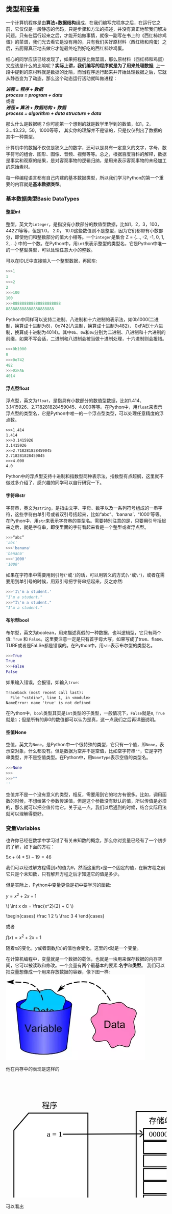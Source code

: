 ## 类型和变量

一个计算机程序是由**算法**+**数据结构**组成，在我们编写完程序之后，在运行它之前，它仅仅是一段静态的代码，只是步骤和方法的描述，并没有真正地帮我们解决问题。只有在运行起来之后，才能开始做事情，就像一副写在书上的《西红柿炒鸡蛋》的菜谱，我们光去看它是没有用的，只有我们买好原材料（西红柿和鸡蛋）之后，去厨房真正地去做它才能最终吃到好吃的西红柿炒鸡蛋。

细心的同学应该已经发现了，如果把程序比做菜谱，那么原材料（西红柿和鸡蛋）又应该是什么的比喻呢？**实际上讲，我们编写的程序就是为了用来处理数据**, 上一段中提到的原材料就是数据的比喻，而当程序运行起来并开始处理数据之后，它就从静态变为了动态，那么这个动态运行活动就叫做进程：

***进程 = 程序 + 数据***<br/>
***process = program + data***<br/>
或者<br/>
***进程 = 算法 + 数据结构 + 数据***<br/>
***process = algorithm + data structure + data***

那么什么是数据呢？你可能第一个想到的就是数学里学到的数值，如1，2，3...43.23，50，1000等等， 其实你的理解并不是错的，只是仅仅列出了数据的其中一种类型。

计算机中的数据不仅仅是狭义上的数字，还可以是具有一定意义的文字，字母，数字符号的组合、图形、图像、音频、视频等等。总之，根据百度百科的解释，数据是事实和观察的结果，是对客观事物的逻辑归纳，是用来表示客观事物的未经加工的原始素材。

每一种编程语言都有自己内建的基本数据类型，所以我们学习Python的第一个重要的内容就是**基本数据类型**。

### 基本数据类型Basic DataTypes

#### 整型int

整型，英文为`integer`，是指没有小数部分的数值型数据，比如1，2，3，100，44221等等，但是1.0， 2.0， 10.0这些数值则不是整型，因为它们都带有小数部分，即使他们和整数部分的值大小相等。一个`integer`是集合 Z = {..., -2, -1, 0, 1, 2, ...} 中的一个数。在Python中，用`int`来表示整型的类型名，它是Python中唯一的一个整型类型，可以处理任意大小的整数。

可以在IDLE中直接输入一个整型数据，再回车:

```Python
>>>1
1
>>>2
2
>>>100
100
>>>888888888888888888888
888888888888888888888
```

Python中同样可以支持二进制、八进制和十六进制的表示法，如0b1000(二进制，换算成十进制为8)，0o742(八进制，换算成十进制为482)， 0xFAE(十六进制，换算成十进制为4014)。其中`0b`、`0o`和`0x`分别为二进制、八进制和十六进制的前缀，如果不写会话，二进制和八进制会被当做十进制处理，十六进制则会报错。

```Python
>>>0b1000
8
>>>0o742
482
>>>0xFAE
4014
```


#### 浮点型float

浮点型，英文为`float`，是指具有小数部分的数值型数据，比如1.414、3.1415926、2.718281828459045、4.000等等。在Python中，用`float`来表示浮点型的类型名，它是Python中唯一的一个浮点型类型，可以处理任意精度的浮点数。

```shell
>>>1.414
1.414
>>>3.1415926
3.1415926
>>>2.718281828459045
2.718281828459045
>>>4.000
4.0
```

Python中的浮点型支持十进制和指数型两种表示法，指数型有点超纲，这里就不做过多介绍了，感兴趣的同学可以自行研究一下。


#### 字符串str

字符串，英文为`string`，是指由文字、字母、数字以及一系列符号组成的一串字符，这些字符由单引号或者双引号括起来，比如“abc”、‘banana’、‘1000’等等。在Python中，用`str`来表示字符串的类型名。需要特别注意的是，只要用引号括起来之后，就是字符串，即使里面的字符看起来看是一个整型或者浮点型。

```Python
>>>“abc”
'abc'
>>>'banana'
'banana'
>>>'1000'
'1000'
```

如果在字符串中需要用到引号(`"`或`'`)的话，可以用转义的方式(`\'`或`\"`)，或者在需要用到单引号的时候，用双引号把字符串括起来，反之亦然:

```Python
>>>'I\'m a student.'
"I'm a student."
>>>"I\'m a student."
"I'm a student."
```

#### 布尔型bool

布尔型，英文为boolean，用来描述真假的一种数据，也叫逻辑型，它只有两个值: `True` 和 `False`。这里要注意一定是只有首字母大写，如果写成了true、flase、TURE或者是FaLSe都是错误的。在Python中，用`str`表示布尔型的类型名。

```Python
>>>True
True
>>>False
False
```

如果输入错误，会报错，如输入`true`:
```shell
Traceback (most recent call last):
  File "<stdin>", line 1, in <module>
NameError: name 'true' is not defined
```

在Python中，`bool`类型其实是`int`类型的子类型，一般情况下，`False`就是`0`, `True`就是`1`；但是所有的非0的数值都可以认为是真，这一点我们之后再详细说明。


#### 空值None

空值，英文为`None`，是Python中一个很特殊的类型，它只有一个值，即`None`，表示空对象，什么都没有。但是数据为空并不是空值，比如空字符串`""`，它是字符串类型，并不是空值类型。在Python中，用`NoneType`表示空值的类型名。

```Python
>>>None
>>>
>>>""
''
```

空值并不是一个没有意义的类型，相反，需要用到它的地方有很多。比如，调用函数的时候，不想给某个参数传递值，但是这个参数没有默认的值，所以传值是必须的，那么就可以把空值传给它。关于这一点，我们以后遇到的时候，结合实际用法就可以理解得更好。


### 变量Variables

也许你已经在数学中学习过了有关未知数的概念，那么你对变量已经有了一个初步的了解，如下面的方程：

$5x+(4*5)-19=46$

我们可以经过解方程得到$x$的值为9，然而这里的$x$是一个固定的值，在解方程之前它只是个未知数，只有解开方程之后才知道它的值是多少。

但是实际上，Python中变量更像是初中要学习的函数:

$y=x^2+2x+1$

\\( \int x dx = \frac{x^2}{2} + C \\)

\begin{cases} \frac 1 2 \\\\ \frac 3 4 \end{cases}

或者

$f(x) = x^2 +2x +1$

随着$x$的变化，$y$或者函数$f(x)$的值也会变化，这里的$x$就是一个变量。

在计算机编程中，变量就是一个数据的载体，也就是一块用来保存数据的内存空间，它可以被读取和修改。一个变量有两个最基本的要素:**名字**和**类型**。
我们可以把变量想像成一个用来存放数据的容器，像下图一样:
![Variables](./images/variable.png)

他在内存中的表现是这样的

<svg width="800" height="600" xmlns="http://www.w3.org/2000/svg">
 <g>
  <title>Layer 1</title>
  <path id="svg_2" d="m408.49998,109.5l299.00004,0l0,311.11001c-149.50002,0 -149.50002,118.53862 -299.00004,51.18714l0,-362.29715z" stroke-width="3" stroke="#000" fill="#fff"/>
  <rect id="svg_3" height="37" width="135" y="162.5" x="431.5" stroke-width="3" stroke="#000" fill="#fff"/>
  <rect id="svg_4" height="37" width="135" y="203.5" x="431.5" stroke-width="3" stroke="#000" fill="#fff"/>
  <rect id="svg_5" height="37" width="135" y="245.5" x="431.5" stroke-width="3" stroke="#000" fill="#fff"/>
  <rect id="svg_6" height="37" width="135" y="287.5" x="431.5" stroke-width="3" stroke="#000" fill="#fff"/>
  <rect id="svg_7" height="37" width="135" y="328.5" x="431.5" stroke-width="3" stroke="#000" fill="#fff"/>
  <rect id="svg_8" height="37" width="135" y="370.5" x="431.5" stroke-width="3" stroke="#000" fill="#fff"/>
  <text xml:space="preserve" text-anchor="start" font-family="Noto Sans JP" font-size="24" id="svg_9" y="91.5" x="506.5" stroke-width="0" stroke="#000" fill="#000000">内存</text>
  <text xml:space="preserve" text-anchor="start" font-family="'Stick No Bills'" font-size="24" id="svg_10" y="146.5" x="448.5" stroke-width="0" stroke="#000" fill="#000000">存储单元</text>
  <text xml:space="preserve" text-anchor="start" font-family="'Stick No Bills'" font-size="24" id="svg_11" y="145.5" x="601.5" stroke-width="0" stroke="#000" fill="#000000">地址</text>
  <text xml:space="preserve" text-anchor="start" font-family="'Stick No Bills'" font-size="18" id="svg_11" y="190.5" x="581.5" stroke-width="0" stroke="#000" fill="#000000">0xADA43B01</text>
  <text xml:space="preserve" text-anchor="start" font-family="'Stick No Bills'" font-size="18" id="svg_11" y="231.5" x="581.5" stroke-width="0" stroke="#000" fill="#000000">0xADA43B02</text>
  <text xml:space="preserve" text-anchor="start" font-family="'Stick No Bills'" font-size="18" id="svg_11" y="273.5" x="580.5" stroke-width="0" stroke="#000" fill="#000000">0xADA43B03</text>
  <text xml:space="preserve" text-anchor="start" font-family="'Stick No Bills'" font-size="18" id="svg_11" y="312.5" x="580.5" stroke-width="0" stroke="#000" fill="#000000">0xADA43B04</text>
  <text xml:space="preserve" text-anchor="start" font-family="'Stick No Bills'" font-size="18" id="svg_11" y="357.5" x="580.5" stroke-width="0" stroke="#000" fill="#000000">0xADA43B05</text>
  <text xml:space="preserve" text-anchor="start" font-family="'Stick No Bills'" font-size="18" id="svg_11" y="397.5" x="580.5" stroke-width="0" stroke="#000" fill="#000000">0xADA43B06</text>
  <path id="svg_12" d="m25.02751,168.28255l46.32214,-53.51007l185.67784,0l0,267.99999l-231.99998,0l0,-214.48993l0,0.00001z" stroke="#000" fill="#fff" stroke-width="3"/>
  <text xml:space="preserve" text-anchor="start" font-family="'Syne'" font-size="24" id="svg_13" y="98.5" x="113.5" stroke-width="3" stroke="#0" fill="#000000">程序</text>
  <text xml:space="preserve" text-anchor="start" font-family="'Stick No Bills'" font-size="24" id="svg_16" y="187.5" x="128.5" stroke-width="3" stroke="#0" fill="#000000">a = 1</text>
  <text xml:space="preserve" text-anchor="start" font-family="'Stick No Bills'" font-size="24" id="svg_17" y="187.5" x="448.5" stroke-width="3" stroke="#0" fill="#000000">00000001</text>
  <line id="svg_21" y2="179.5" x2="427.5" y1="180.5" x1="178.5" stroke-width="3" stroke="#000" fill="none"/>
  <line id="svg_22" y2="175.5" x2="427.5" y1="168.5" x1="419.5" stroke-width="3" stroke="#000" fill="none"/>
  <line id="svg_23" y2="179.5" x2="430.5" y1="189.5" x1="419.5" stroke-width="3" stroke="#000" fill="none"/>
 </g>

</svg>

可以看出